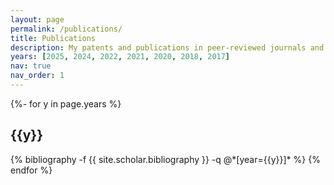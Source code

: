 ```yaml
---
layout: page
permalink: /publications/
title: Publications
description: My patents and publications in peer-reviewed journals and conferences.
years: [2025, 2024, 2022, 2021, 2020, 2018, 2017]
nav: true
nav_order: 1
---
```


<!-- _pages/publications.md -->
<div class="publications">

{%- for y in page.years %}
  <h2 class="year">{{y}}</h2>
  {% bibliography -f {{ site.scholar.bibliography }} -q @*[year={{y}}]* %}
{% endfor %}

</div>
